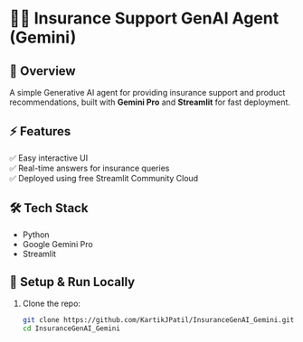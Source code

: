 # 🧑‍💼 Insurance Support GenAI Agent (Gemini)

## 📌 Overview
A simple Generative AI agent for providing insurance support and product recommendations, built with **Gemini Pro** and **Streamlit** for fast deployment.

## ⚡️ Features
✅ Easy interactive UI  
✅ Real-time answers for insurance queries  
✅ Deployed using free Streamlit Community Cloud

## 🛠️ Tech Stack
- Python
- Google Gemini Pro
- Streamlit

## 🚀 Setup & Run Locally

1. Clone the repo:
   ```bash
   git clone https://github.com/KartikJPatil/InsuranceGenAI_Gemini.git
   cd InsuranceGenAI_Gemini
